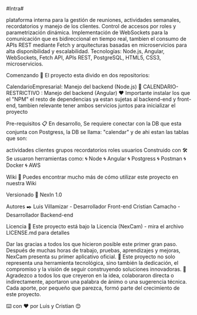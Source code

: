 #Intra#

plataforma interna para la gestión de reuniones, actividades semanales, recordatorios y manejo de los clientes. Control de accesos por roles y parametrización dinámica. Implementación de WebSockets para la comunicación que es bidireccional en tiempo real, tambien el consumo de APIs REST mediante Fetch y arquitecturas basadas en microservicios para alta disponibilidad y escalabilidad. Tecnologías: Node.js, Angular, WebSockets, Fetch API, APIs REST, PostgreSQL, HTML5, CSS3, microservicios.

Comenzando 🚀 El proyecto esta divido en dos repositorios:

CalendarioEmpresarial: Manejo del backend (Node.js) 💚
CALENDARIO-RESTRICTIVO : Manejo del backend (Angular) ❤️
Importante instalar los que el "NPM" el resto de dependencias ya estan sujetas al backend-end y front-end, tambien relevante tener ambos servicios juntos para inicializar el proyecto

Pre-requisitos 📋 En desarrollo, Se requiere conectar con la DB que esta conjunta con Postgress, la DB se llama: "calendar" y de ahi estan las tablas que son:

actividades
clientes
grupos
recordatorios
roles
usuarios
Construido con 🛠️ Se usuaron herramientas como: 🌀 Node 🌀 Angular 🌀 Postgress 🌀 Postman 🌀 Docker 🌀 AWS

Wiki 📖 Puedes encontrar mucho más de cómo utilizar este proyecto en nuestra Wiki

Versionado 📌 NexIn 1.0

Autores ✒️ Luis Villamizar - Desarrollador Front-end Cristian Camacho - Desarrollador Backend-end

Licencia 📄 Este proyecto está bajo la Licencia (NexCam) - mira el archivo LICENSE.md para detalles

Dar las gracias a todos los que hicieron posible este primer gran paso. Después de muchas horas de trabajo, pruebas, aprendizajes y mejoras, NexCam presenta su primer aplicativo oficial. 🎯 Este proyecto no solo representa una herramienta tecnológica, sino también la dedicación, el compromiso y la visión de seguir construyendo soluciones innovadoras. 🙌 Agradezco a todos los que creyeron en la idea, colaboraron directa o indirectamente, aportaron una palabra de ánimo o una sugerencia técnica. Cada aporte, por pequeño que parezca, formó parte del crecimiento de este proyecto.

⌨️ con ❤️ por Luis y Cristian 😊
